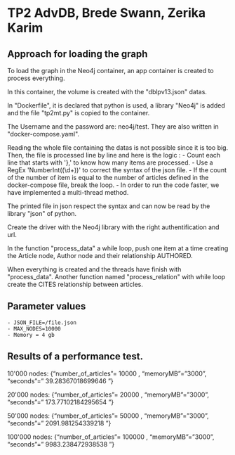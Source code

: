 # TP2 AdvDB, Brede Swann, Zerika Karim
##  Approach for loading the graph

To load the graph in the Neo4j container, an app container is created to process everything.

In this container, the volume is created with the "dblpv13.json" datas.

In "Dockerfile", it is declared that python is used, a library "Neo4j" is added and the file "tp2mt.py" is copied to the container.

The Username and the password are: neo4j/test. They are also written in "docker-compose.yaml".

Reading the whole file containing the datas is not possible since it is too big. Then, the file is processed line by line and here is the logic :
    - Count each line that starts with '},' to know how many items are processed.
    - Use a RegEx 'NumberInt\((\d+)\)' to correct the syntax of the json file.
    - If the count of the number of item is equal to the number of articles defined in the docker-compose file, break the loop.
    - In order to run the code faster, we have implemented a multi-thread method.

The printed file in json respect the syntax and can now be read by the library "json" of python.

Create the driver with the Neo4j library with the right authentification and url.

In the function "process_data" a while loop, push one item at a time creating the Article node, Author node and their relationship AUTHORED.

When everything is created and the threads have finish with "process_data". Another function named "process_relation" with while loop create the CITES relationship between articles.


## Parameter values

    - JSON_FILE=/file.json
    - MAX_NODES=10000
    - Memory = 4 gb


## Results of a performance test.

10'000 nodes:
{“number_of_articles”= 10000 , “memoryMB”=”3000”, “seconds”=” 39.28367018699646 ”}

20'000 nodes:
{“number_of_articles”= 20000 , “memoryMB”=”3000”, “seconds”=” 173.77102184295654 ”}

50'000 nodes:
{“number_of_articles”= 50000 , “memoryMB”=”3000”, “seconds”=” 2091.981254339218 ”}

100'000 nodes:
{“number_of_articles”= 100000 , “memoryMB”=”3000”, “seconds”=” 9983.238472938538 ”}



